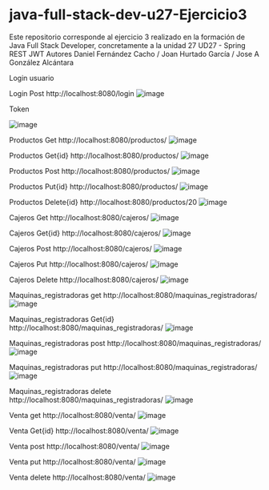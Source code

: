 # java-full-stack-dev-u27-Ejercicio3
Este repositorio corresponde al ejercicio 3 realizado en la formación de Java Full Stack Developer, concretamente a la unidad 27 UD27 - Spring REST JWT Autores Daniel Fernández Cacho / Joan Hurtado García / Jose A González Alcántara

Login usuario

Login Post
http://localhost:8080/login
![image](https://github.com/JagaScripts/java-full-stack-dev-u27-Ejercicio3/blob/master/login.jpg)

Token

![image](https://github.com/JagaScripts/java-full-stack-dev-u27-Ejercicio3/blob/master/token.jpg)

Productos Get
http://localhost:8080/productos/
![image](https://github.com/JagaScripts/java-full-stack-dev-u27-Ejercicio3/blob/master/get_productos.jpg)

Productos Get{id}
http://localhost:8080/productos/
![image](https://github.com/JagaScripts/java-full-stack-dev-u27-Ejercicio3/blob/master/get_productos_id.jpg)

Productos Post
http://localhost:8080/productos/
![image](https://github.com/JagaScripts/java-full-stack-dev-u27-Ejercicio3/blob/master/post_producto.jpg)

Productos Put{id}
http://localhost:8080/productos/
![image](https://github.com/JagaScripts/java-full-stack-dev-u27-Ejercicio3/blob/master/put_producto.jpg)

Productos Delete{id}
http://localhost:8080/productos/20
![image](https://github.com/JagaScripts/java-full-stack-dev-u27-Ejercicio3/blob/master/delete_productos.jpg)

Cajeros Get
http://localhost:8080/cajeros/
![image](https://github.com/JagaScripts/java-full-stack-dev-u27-Ejercicio3/blob/master/get_cajeros.jpg)

Cajeros Get{id}
http://localhost:8080/cajeros/
![image](https://github.com/JagaScripts/java-full-stack-dev-u27-Ejercicio3/blob/master/get_cajeros_id.jpg)

Cajeros Post
http://localhost:8080/cajeros/
![image](https://github.com/JagaScripts/java-full-stack-dev-u27-Ejercicio3/blob/master/post_cajeros.jpg)

Cajeros Put
http://localhost:8080/cajeros/
![image](https://github.com/JagaScripts/java-full-stack-dev-u27-Ejercicio3/blob/master/put_cajeros.jpg)

Cajeros Delete
http://localhost:8080/cajeros/
![image](https://github.com/JagaScripts/java-full-stack-dev-u27-Ejercicio3/blob/master/delete_cajero.jpg)

Maquinas_registradoras get
http://localhost:8080/maquinas_registradoras/
![image](https://github.com/JagaScripts/java-full-stack-dev-u27-Ejercicio3/blob/master/get_registradoras.jpg)

Maquinas_registradoras Get{id}
http://localhost:8080/maquinas_registradoras/
![image](https://github.com/JagaScripts/java-full-stack-dev-u27-Ejercicio3/blob/master/get_registradoras_id.jpg)

Maquinas_registradoras post
http://localhost:8080/maquinas_registradoras/
![image](https://github.com/JagaScripts/java-full-stack-dev-u27-Ejercicio3/blob/master/post_registradoras.jpg)

Maquinas_registradoras put
http://localhost:8080/maquinas_registradoras/
![image](https://github.com/JagaScripts/java-full-stack-dev-u27-Ejercicio3/blob/master/put_registradoras.jpg)

Maquinas_registradoras delete
http://localhost:8080/maquinas_registradoras/
![image](https://github.com/JagaScripts/java-full-stack-dev-u27-Ejercicio3/blob/master/delete_registradoras.jpg)

Venta get
http://localhost:8080/venta/
![image](https://github.com/JagaScripts/java-full-stack-dev-u27-Ejercicio3/blob/master/get_venta.jpg)

Venta Get{id}
http://localhost:8080/venta/
![image](https://github.com/JagaScripts/java-full-stack-dev-u27-Ejercicio3/blob/master/get_venta_id.jpg)

Venta post
http://localhost:8080/venta/
![image](https://github.com/JagaScripts/java-full-stack-dev-u27-Ejercicio3/blob/master/post_venta.jpg)

Venta put
http://localhost:8080/venta/
![image](https://github.com/JagaScripts/java-full-stack-dev-u27-Ejercicio3/blob/master/put_venta.jpg)

Venta delete
http://localhost:8080/venta/
![image](https://github.com/JagaScripts/java-full-stack-dev-u27-Ejercicio3/blob/master/delete_venta.jpg)


